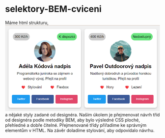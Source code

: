 # selektory-BEM-cviceni

Máme html strukturu, ![výsledný obrázek](image.png) a nějaké styly zadané od designéra. Naším úkolem je přejmenovat návrh tříd od designéra podle metodiky BEM, aby bylo výsledné CSS ploché, přehledné a dobře čitelné. Přejmenované třídy přiřadíme ke správným elementům v HTML. Na závěr doladíme stylování, aby odpovídalo návrhu.
